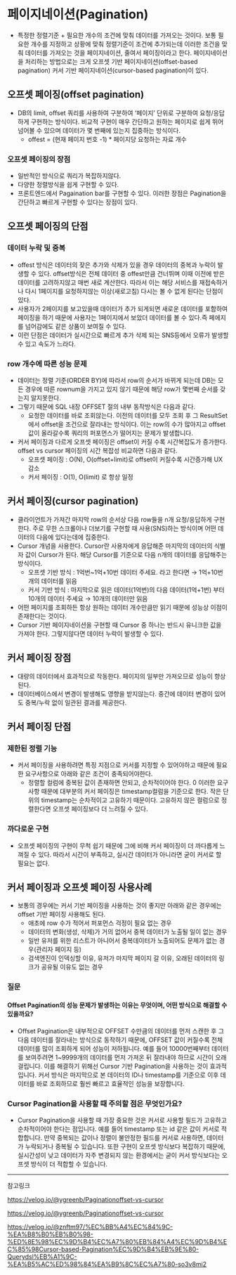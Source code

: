 # 페이지네이션(Pagination)
- 특정한 정렬기준 + 필요한 개수의 조건에 맞춰 데이터를 가져오는 것이다. 보통 필요한 개수를 지정하고 상황에 맞춰 정렬기준이 조건에 추가되는데 이러한 조건을 맞춰 데이터를 가져오는 것을 페이지네이션, 줄여서 페이징이라고 한다. 페이지네이션을 처리하는 방법으로는 크게 오프셋 기반 페이지네이션(offset-based pagination) 커서 기반 페이지네이션(cursor-based pagination)이 있다.

## 오프셋 페이징(offset pagination)
- DB의 limit, offset 쿼리를 사용하여 구분하여 ‘페이지’ 단위로 구분하여 요청/응답하게 구현하는 방식이다. 비교적 구현이 매우 간단하고 원하는 페이지로 쉽게 뛰어넘어볼 수 있으며 데이터가 몇 번째에 있는지 집중하는 방식이다.
    - offest = (현재 페이지 번호 -1) * 페이지당 요청하는 자료 개수 

### 오프셋 페이징의 장점
- 일반적인 방식으로 쿼리가 복잡하지않다.
- 다양한 정렬방식을 쉽게 구현할 수 있다.
- 프론트엔드에서 Pagaination bar를 구현할 수 있다. 이러한 장점은 Pagination을 간단하고 빠르게 구현할 수 있다는 장점이 있다. 

## 오프셋 페이징의 단점
### 데이터 누락 및 중복
- offest 방식은 데이터의 잦은 추가와 삭제가 있을 경우 데이터의 중복과 누락이 발생할 수 있다. offset방식은 전체 데이터 중 offest만큼 건너뛰며 이때 이전에 받은 데이터를 고려하지않고 매번 새로 계산한다. 따라서 이는 해당 서비스를 재접속하거나 다시 1페이지를 요청하지않는 이상(새로고침) 다시는 볼 수 없게 된다는 단점이 있다. 
- 사용자가 2페이지를 보고있을때 데이터가 추가 되게되면 새로운 데이터를 포함하여 페이징을 하기 때문에 사용자는 1페이지에서 보았더 데이터를 볼 수 있다.즉 페에지를 넘어감에도 같은 상품이 보여질 수 있다. 
- 이런 단점은 데이터가 실시간으로 빠르게 추가 삭제 되는 SNS등에서 오류가 발생할 수 있고 속도가 느라다. 

### row 개수에 따른 성능 문제
- 데이터는 정렬 기준(ORDER BY)에 따라서 row의 순서가 바뀌게 되는데 DB는 모든 경우에 따른 rownum을 가지고 있지 않기 때문에 해당 row가 몇번째 순서를 갖는지 알지못한다. 
- 그렇기 때문에 SQL 내장 OFFSET 절의 내부 동작방식은 다음과 같다.
    - 요청한 데이터를 바로 조회않는다. 이전의 데이터를 모두 조회 후 그 ResultSet에서 offset을 조건으로 잘라내는 방식이다. 이는 row의 수가 많아지고 offset 값이 올라갈수록 쿼리의 퍼포먼스가 떨어지는 문제가 발생합니다.
- 커서 페이징과 다르게 오프셋 페이징은 offset이 커질 수록 시간복잡도가 증가한다. offset vs cursor 페이징의 시간 복잡성 비교하면 다음과 같다.
    - 오프셋 페이징 : O(N), O(offset+limit)로 offset이 커질수록 시간증가해 UX 감소
    - 커서 페이징 : O(1), O(limit) 로 항상 일정

## 커서 페이징(cursor pagination)
- 클라이언트가 가져간 마지막 row의 순서상 다음 row들을 n개 요청/응답하게 구현한다.  주로 무한 스크롤이나 더보기를 구현할 때 사용(SNS)하는 방식이며  어떤 데이터의 다음에 있다는데에 집중한다.
- Cursor 개념을 사용한다. Cursor란 사용자에게 응답해준 마지막의 데이터의 식별자 값이 Cursor가 된다. 해당 Cursor를 기준으로 다음 n개의 데이터를 응답해주는 방식이다.
    - 오프셋 기반 방식 : 1억번~1억+10번 데이터 주세요. 라고 한다면 → 1억+10번개의 데이터를 읽음
    - 커서 기반 방식 : 마지막으로 읽은 데이터(1억번)의 다음 데이터(1억+1번) 부터 10개의 데이터 주세요 → 10개의 데이터만 읽음
- 어떤 페이지를 조회하든 항상 원하는 데이터 개수만큼만 읽기 때문에 성능상 이점이 존재한다는 것이다.
- Cursor 기반 페이지네이션을 구현할 때 Cursor 중 하나는 반드시 유니크한 값을 가져야 한다. 그렇지않다면 데이터 누락이 발생할 수 있다. 

## 커서 페이징 장점
- 대량의 데이터에서 효과적으로 작동한다. 페이지의 일부만 가져오므로 성능이 향상된다.
- 데이터베이스에서 변경이 발생해도 영향을 받지않는다. 중간에 데이터 변경이 있어도 중복/누락 없이 일관된 결과를 제공한다.

## 커서 페이징 단점
### 제한된 정렬 기능
- 커서 페이징을 사용하려면 특징 지점으로 커서를 지정할 수 있어야하고 때문에 필요한 요구사항으로 아래와 같은 조건이 충족되어야한다.
    - 정렬할 컬럼에 중복된 값이 존재하면 안되고, 순차적이어야 한다.
0 이러한 요구사항 때문에 대부분의 커서 페이징은 timestamp컬럼을 기준으로 한다. 작은 단위의 timestamp는 순차적이고 고유하기 때문이다. 고유하지 않은 컬럼으로 정렬한다면 오프셋 페이징보다 더 느려질 수 있다.

### 까다로운 구현
- 오프셋 페이징의 구현이 무척 쉽기 때문에 그에 비해 커서 페이징이 더 까다롭게 느껴질 수 있다. 따라서 시간이 부족하고, 실시간 데이터가 아니라면 굳이 커서로 할 필요는 없다.

## 커서 페이징과 오프셋 페이징 사용사례
- 보통의 경우에는 커서 기반 페이징을 사용하는 것이 좋지만 아래와 같은 경우에는 offset 기반 페이징 사용해도 된다.
    - 애초에 row 수가 적어서 퍼포먼스 걱정이 필요 없는 경우
    - 데이터의 변화(생성, 삭제)가 거의 없어서 중복 데이터가 노출될 일이 없는 경우
    - 일반 유저를 위한 리스트가 아니어서 중복데이터가 노출되어도 문제가 없는 경우(관리자 페이지 등)
    - 검색엔진이 인덱싱할 이유, 유저가 마지막 페이지 갈 이유, 오래된 데이터의 링크가 공유될 이유도 없는 경우

### 질문
#### Offset Pagination의 성능 문제가 발생하는 이유는 무엇이며, 어떤 방식으로 해결할 수 있을까요?
- Offset Pagination은 내부적으로 OFFSET 수만큼의 데이터를 먼저 스캔한 후 그 다음 데이터를 잘라내는 방식으로 동작하기 때문에, OFFSET 값이 커질수록 전체 데이터를 많이 조회하게 되어 성능이 저하됩니다. 예를 들어 10000번째부터 데이터를 보여주려면 1~9999개의 데이터를 먼저 가져온 뒤 잘라내야 하므로 시간이 오래 걸립니다. 이를 해결하기 위해선 Cursor 기반 Pagination을 사용하는 것이 효과적입니다. 커서 방식은 마지막으로 본 데이터의 ID나 timestamp를 기준으로 이후 데이터를 바로 조회하므로 훨씬 빠르고 효율적인 성능을 보장합니다.

### Cursor Pagination을 사용할 때 주의할 점은 무엇인가요?
- Cursor Pagination을 사용할 때 가장 중요한 것은 커서로 사용할 필드가 고유하고 순차적이어야 한다는 점입니다. 예를 들어 timestamp 또는 id 같은 값이 커서로 적합합니다. 만약 중복되는 값이나 정렬이 불안정한 필드를 커서로 사용하면, 데이터가 누락되거나 중복될 수 있습니다. 또한 구현이 오프셋 방식보다 복잡하기 때문에, 실시간성이 낮고 데이터가 자주 변경되지 않는 환경에서는 굳이 커서 방식보다는 오프셋 방식이 더 적합할 수 있습니다.



---

참고링크 

https://velog.io/@ygreenb/Paginationoffset-vs-cursor

https://velog.io/@ygreenb/Paginationoffset-vs-cursor

https://velog.io/@znftm97/%EC%BB%A4%EC%84%9C-%EA%B8%B0%EB%B0%98-%ED%8E%98%EC%9D%B4%EC%A7%80%EB%84%A4%EC%9D%B4%EC%85%98Cursor-based-Pagination%EC%9D%B4%EB%9E%80-Querydsl%EB%A1%9C-%EA%B5%AC%ED%98%84%EA%B9%8C%EC%A7%80-so3v8mi2